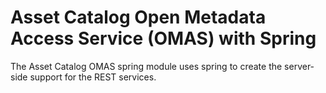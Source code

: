 <!-- SPDX-License-Identifier: CC-BY-4.0 -->
<!-- Copyright Contributors to the ODPi Egeria project. -->

# Asset Catalog Open Metadata Access Service (OMAS) with Spring

The Asset Catalog OMAS spring module uses spring to create the server-side support for the REST services.